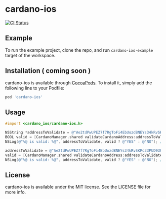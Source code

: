 # cardano-ios

[![CI Status](https://travis-ci.org/hellc/cardano-ios.svg?branch=master)](https://travis-ci.org/hellc/cardano-ios)

## Example

To run the example project, clone the repo, and run `cardano-ios-example` target of the workspace.

## Installation ( coming soon )

cardano-ios is available through [CocoaPods](https://cocoapods.org). To install
it, simply add the following line to your Podfile:

```ruby
pod 'cardano-ios'
```

## Usage
```ObjectiveC
#import <cardano_ios/cardano-ios.h>
```
```ObjectiveC
NSString *addressToValidate = @"Ae2tdPwUPEZ7f7RgToFi4EbUozdBNEYs34kRvSKPc33PUD93QUPT9JmxXwq";
BOOL valid = [CardanoManager.shared validateCardanoAddress:addressToValidate];
NSLog(@"%@ is valid: %@", addressToValidate, valid ? @"YES" : @"NO"); //Expect: YES

addressToValidate = @"Ae2tdPwUPEZ7f7RgToFi4EbUozdBNEYs34kRvSKPc33PUD93QUPT9JmxXw1";
valid = [CardanoManager.shared validateCardanoAddress:addressToValidate];
NSLog(@"%@ is valid: %@", addressToValidate, valid ? @"YES" : @"NO"); //Expect: NO (last symbol changed)
```


## License

cardano-ios is available under the MIT license. See the LICENSE file for more info.
